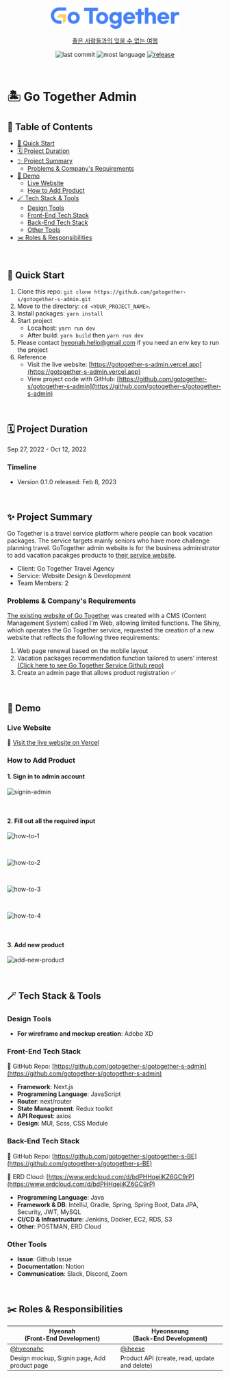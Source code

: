 <br/>

<div align="center"><a href="https://gotogether-s.vercel.app/" target="_blank"><img src="./public/main_logo.svg" width="300px"><p align="center">좋은 사람들과의 잊을 수 없는 여행</p></a></div>

<div align="center">

![last commit](https://img.shields.io/github/last-commit/gotogether-s/gotogether-s?color=green)
![most language](https://img.shields.io/github/languages/top/gotogether-s/gotogether-s)
[![release](https://img.shields.io/badge/release-v0.1.0-yellow)](https://github.com/gotogether-s/gotogether-s/tree/main)

</div>

<br/>

# 🏝 Go Together Admin

## 📑 Table of Contents

- [🚀 Quick Start](#-quick-start)
- [🗓 Project Duration](#-project-duration)
- [✨ Project Summary](#-project-summary)
  - [Problems & Company's Requirements](#problems--companys-requirements)
- [👀 Demo](#demo)
  - [Live Website](#live-website)
  - [How to Add Product](#how-to-add-product)
- [🪄 Tech Stack & Tools](#-tech-stack--tools)
  - [Design Tools](#design-tools)
  - [Front-End Tech Stack](#front-end-tech-stack)
  - [Back-End Tech Stack](#back-end-tech-stack)
  - [Other Tools](#other-tools)
- [✂️ Roles & Responsibilities](#%EF%B8%8F-roles--responsibilities)

<br />

## 🚀 Quick Start

1. Clone this repo: `git clone https://github.com/gotogether-s/gotogether-s-admin.git`
2. Move to the directory: `cd <YOUR_PROJECT_NAME>`.
3. Install packages: `yarn install`
4. Start project
   - Localhost: `yarn run dev`
   - After build: `yarn build` then `yarn run dev`
5. Please contact [hyeonah.hello@gmail.com](hyeonah.hello@gmail.com) if you need an env key to run the project
6. Reference
   - Visit the live website: [https://gotogether-s-admin.vercel.app](https://gotogether-s-admin.vercel.app)
   - View project code with GitHub: [https://github.com/gotogether-s/gotogether-s-admin](https://github.com/gotogether-s/gotogether-s-admin)

<br />

## 🗓 Project Duration

Sep 27, 2022 - Oct 12, 2022

### **Timeline**

- Version 0.1.0 released: Feb 8, 2023

<br />

## ✨ Project Summary

Go Together is a travel service platform where people can book vacation packages. The service targets mainly seniors who have more challenge planning travel. GoTogether admin website is for the business administrator to add vacation pacakges products to [their service website](https://www.gotogether-s.com/).

- Client: Go Together Travel Agency
- Service: Website Design & Development
- Team Members: 2

### Problems & Company's Requirements

[The existing website of Go Together](https://www.gotogether-s.com/) was created with a CMS (Content Management System) called I'm Web, allowing limited functions. The Shiny, which operates the Go Together service, requested the creation of a new website that reflects the following three requirements:

1. Web page renewal based on the mobile layout
2. Vacation packages recommendation function tailored to users' interest
   [(Click here to see Go Together Service Github repo)](https://github.com/gotogether-s/)
3. Create an admin page that allows product registration ✅

<br />

## 👀 Demo

### Live Website

🔗 [Visit the live website on Vercel](https://github.com/gotogether-s/gotogether-s-admin)

### How to Add Product

#### 1. Sign in to admin account

![signin-admin](https://user-images.githubusercontent.com/83247825/217125214-72ee961d-df61-4e22-a96c-98f280226837.png)

<br />

#### 2. Fill out all the required input

![how-to-1](https://user-images.githubusercontent.com/83247825/217123997-ddbdb69b-59e7-47d8-9917-9896f1e1ed3c.png)

<br />

![how-to-2](https://user-images.githubusercontent.com/83247825/217124000-b3ca45d9-7757-4efa-b535-0696fae47661.png)

<br />

![how-to-3](https://user-images.githubusercontent.com/83247825/217124001-cae64874-a8a7-45c7-9c88-3e6a807fe700.png)

<br />

![how-to-4](https://user-images.githubusercontent.com/83247825/217124002-1065c6a1-80f6-48b1-a9e5-f9bd46b2ee01.png)

<br />

#### 3. Add new product

![add-new-product](https://user-images.githubusercontent.com/83247825/217124641-3af4dc4f-ce3e-4af4-8f5a-8bb460e6ae6d.png)

<br />

## 🪄 Tech Stack & Tools

### Design Tools

- **For wireframe and mockup creation**: Adobe XD

### Front-End Tech Stack

🔗 GitHub Repo: [https://github.com/gotogether-s/gotogether-s-admin](https://github.com/gotogether-s/gotogether-s-admin)

- **Framework**: Next.js
- **Programming Language**: JavaScript
- **Router**: next/router
- **State Management**: Redux toolkit
- **API Request**: axios
- **Design**: MUI, Scss, CSS Module

### Back-End Tech Stack

🔗 GitHub Repo: [https://github.com/gotogether-s/gotogether-s-BE](https://github.com/gotogether-s/gotogether-s-BE)

🔗 ERD Cloud: [https://www.erdcloud.com/d/bdPHHqeiiKZ6GC9rP](https://www.erdcloud.com/d/bdPHHqeiiKZ6GC9rP)

- **Programming Language**: Java
- **Framework & DB**: IntelliJ, Gradle, Spring, Spring Boot, Data JPA, Security, JWT, MySQL
- **CI/CD & Infrastructure**: Jenkins, Docker, EC2, RDS, S3
- **Other**: POSTMAN, ERD Cloud

### Other Tools

- **Issue**: Github Issue
- **Documentation**: Notion
- **Communication**: Slack, Discord, Zoom

<br />

## ✂️ Roles & Responsibilities

| Hyeonah<br>(Front-End Development)           | Hyeonseung<br>(Back-End Development)          |
| -------------------------------------------- | --------------------------------------------- |
| [@hyeonahc](https://github.com/hyeonahc)     | [@iheese](https://github.com/iheese)          |
| Design mockup, Signin page, Add product page | Product API (create, read, update and delete) |
